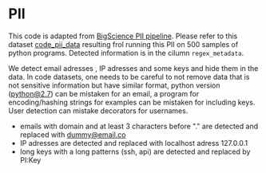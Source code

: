 # PII

This code is adapted from [BigScience PII pipeline](https://github.com/bigscience-workshop/data-preparation/tree/main/preprocessing/training/02_pii). Please refer to this dataset [code_pii_data](https://huggingface.co/datasets/loubnabnl/code_pii_data) resulting frol running this PII on 500 samples of python programs. Detected information is in the cilumn `regex_metadata`.

We detect email adresses , IP adresses and some keys and hide them in the data. In code datasets, one needs to be careful to not remove data that is not sensitive information but have similar format, python version (python@2.7) can be mistaken for an email, a program for encoding/hashing strings for examples can be mistaken for including keys. User detection can mistake decorators for usernames.

* emails with domain and at least 3 characters before "." are detected and replaced with dummy@email.co
* IP adresses are detected and replaced with localhost adress 127.0.0.1
* long keys with a long patterns (ssh, api) are detected and replaced by PI:Key